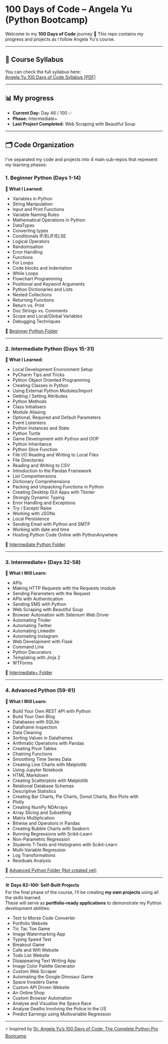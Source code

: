 # 100 Days of Code – Angela Yu (Python Bootcamp)  
  
Welcome to my **100 Days of Code** journey 🚀
This repo contains my progress and projects as I follow Angela Yu's course.  
  
---
  
## 📄 Course Syllabus  
You can check the full syllabus here:  
[Angela Yu 100 Days of Code Syllabus (PDF)](./Syllabus+for+100+Days+of+Python.pdf)  
  
---
  
## 📊 My progress  
- **Current Day:** Day 46 / 100 ✅  
- **Phase:** Intermediate+  
- **Last Project Completed:** Web Scraping with Beautiful Soup
  
---
  
## 🗂️ Code Organization  
I've separated my code and projects into 4 main sub-repos that represent my learning phases:  
  
### 1. Beginner Python (Days 1-14)  
**📘 What I Learned:**  
- Variables in Python
- String Manipulation
- Input and Print Functions
- Variable Naming Rules
- Mathematical Operations in Python
- DataTypes
- Converting types
- Conditionals IF/ELIF/ELSE
- Logical Operators
- Randomisation
- Error Handling
- Functions
- For Loops
- Code blocks and Indentation
- While Loops
- Flowchart Programming
- Positional and Keyword Arguments
- Python Dictionaries and Lists
- Nested Collections
- Returning Functions
- Return vs. Print
- Doc Strings vs. Comments
- Scope and Local/Global Variables
- Debugging Techniques
  
📂 [Beginner Python Folder](./beginner-python/)  
  
---
  
### 2. Intermediate Python (Days 15-31)  
**📘 What I Learned:**  
- Local Development Environment Setup
- PyCharm Tips and Tricks
- Python Object Oriented Programming
- Creating Classes in Python
- Using External Python Modules/Import
- Getting / Setting Attributes
- Python Methods
- Class Initialisers
- Module Aliasing
- Optional, Required and Default Parameters
- Event Listenters
- Python Instances and State
- Python Turtle
- Game Development with Python and OOP
- Python Inheritance
- Python Slice Function
- File I/O Reading and Writing to Local Files
- File Directories
- Reading and Writing to CSV
- Introduction to the Pandas Framework
- List Comprehensions
- Dictionary Comprehensions
- Packing and Unpacking Functions in Python
- Creating Desktop GUI Apps with Tkinter
- Strongly Dynamic Typing
- Error Handling and Exceptions
- Try / Except/ Raise
- Working with JSONs
- Local Persistence
- Sending Email with Python and SMTP
- Working with date and time
- Hosting Python Code Online with PythonAnywhere
  
📂 [Intermediate Python Folder](./intermediate-python/)
  
---
  
### 3. Intermediate+ (Days 32-58)  
**📘 What I Will Learn:**  
- APIs
- Making HTTP Requests with the Requests module
- Sending Parameters with the Request
- APIs with Authentication
- Sending SMS with Python
- Web Scraping with Beautiful Soup
- Browser Automation with Selenium Web Driver
- Automating Tinder
- Automating Twitter
- Automating LinkedIn
- Automating Instagram
- Web Development with Flask
- Command Line
- Python Decorators
- Templating with Jinja 2
- WTForms
  
📂 [Intermediate+ Folder](./intermediate+/)  
  
---
  
### 4. Advanced Python (59-81)  
**📘 What I Will Learn:**  
- Build Your Own REST API with Python
- Build Your Own Blog
- Databases with SQLite
- Dataframe Inspection
- Data Cleaning
- Sorting Values in Dataframes
- Arithmatic Operations with Pandas
- Creating Pivot Tables
- Chaining Functions
- Smoothing Time Series Data
- Creating Line Charts with Matplotlib
- Using Jupyter Notebook
- HTML Markdown
- Creating Scatterplots with Matplotlib
- Relational Database Schemas
- Descriptive Statistics
- Creating Bar Charts, Pie Charts, Donut Charts, Box Plots with
- Plotly
- Creating NumPy NDArrays
- Array Slicing and Subsetting
- Matrix Multiplication
- Bitwise and Operators in Pandas
- Creating Bubble Charts with Seaborn
- Running Regressions with Scikit-Learn
- Non-Parametric Regression
- Students T-Tests and Histograms with Scikit-Learn
- Multi-Variable Regression
- Log Transformations
- Residuals Analysis
  
📂 [Advanced Python Folder (Not created yet)](./)  

---
  
🛠 **Days 82–100: Self-Built Projects**  
For the final phase of the course, I’ll be creating **my own projects** using all the skills learned.  
These will serve as **portfolio-ready applications** to demonstrate my Python development abilities:  
- Text to Morse Code Converter
- Portfolio Website
- Tic Tac Toe Game
- Image Watermarking App
- Typing Speed Test
- Breakout Game
- Cafe and Wifi Website
- Todo List Website
- Disappearing Text Writing App
- Image Color Palette Generator
- Custom Web Scraper
- Automating the Google Dinosaur Game
- Space Invaders Game
- Custom API Driven Website
- An Online Shop
- Custom Browser Automation
- Analyse and Visualise the Space Race
- Analyse Deaths Involving the Police in the US
- Predict Earnings using Multivariable Regression  
  
---
  
⚡ Inspired by [Dr. Angela Yu’s 100 Days of Code: The Complete Python Pro Bootcamp](https://www.udemy.com/course/100-days-of-code/) 